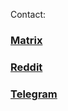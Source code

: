 Contact:

### [Matrix](https://matrix.to/#/@hidden-r3d:irontruth.xyz)

### [Reddit](mailto:lol_no)

### [Telegram](https://t.me/kudigrass)
